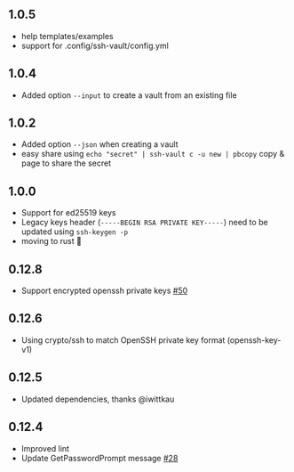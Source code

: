 ## 1.0.5
* help templates/examples
* support for .config/ssh-vault/config.yml

## 1.0.4
* Added option `--input` to create a vault from an existing file

## 1.0.2
* Added option `--json` when creating a vault
* easy share using `echo "secret" | ssh-vault c -u new | pbcopy` copy & page to share the secret

## 1.0.0
* Support for ed25519 keys
* Legacy keys header (`-----BEGIN RSA PRIVATE KEY-----`) need to be updated using `ssh-keygen -p`
* moving to rust 🦀

## 0.12.8
* Support encrypted openssh private keys [#50](https://github.com/ssh-vault/ssh-vault/pull/50)

## 0.12.6
* Using crypto/ssh to match OpenSSH private key format (openssh-key-v1)

## 0.12.5
* Updated dependencies, thanks @iwittkau

## 0.12.4
* Improved lint
* Update GetPasswordPrompt message [#28](https://github.com/ssh-vault/ssh-vault/pull/28)
